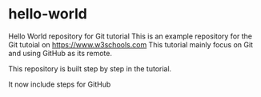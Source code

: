 # hello-world
Hello World repository for Git tutorial
This is an example repository for the Git tutoial on https://www.w3schools.com
This tutorial mainly focus on Git and using GitHub as its remote.

This repository is built step by step in the tutorial.

It now include steps for GitHub
